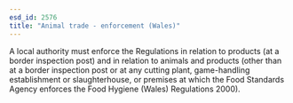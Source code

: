 ```yaml
---
esd_id: 2576
title: "Animal trade - enforcement (Wales)"
---
```


A local authority must enforce the Regulations in relation to products (at a
border inspection post) and in relation to animals and products (other than at a border inspection post or at any cutting plant, game-handling establishment or slaughterhouse, or premises at which the Food Standards Agency enforces the Food Hygiene (Wales) Regulations 2000).

